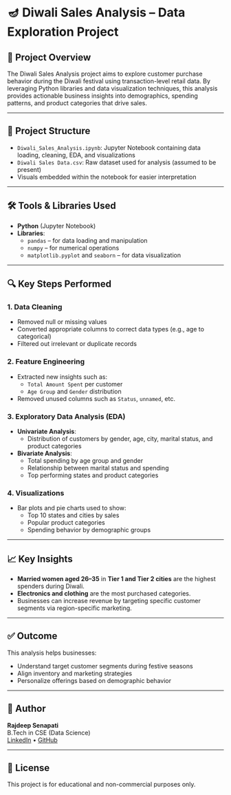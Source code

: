 # 🪔 Diwali Sales Analysis – Data Exploration Project

## 📌 Project Overview

The Diwali Sales Analysis project aims to explore customer purchase behavior during the Diwali festival using transaction-level retail data. By leveraging Python libraries and data visualization techniques, this analysis provides actionable business insights into demographics, spending patterns, and product categories that drive sales.

---

## 📁 Project Structure

- `Diwali_Sales_Analysis.ipynb`: Jupyter Notebook containing data loading, cleaning, EDA, and visualizations
- `Diwali Sales Data.csv`: Raw dataset used for analysis (assumed to be present)
- Visuals embedded within the notebook for easier interpretation

---

## 🛠️ Tools & Libraries Used

- **Python** (Jupyter Notebook)
- **Libraries**:
  - `pandas` – for data loading and manipulation
  - `numpy` – for numerical operations
  - `matplotlib.pyplot` and `seaborn` – for data visualization

---

## 🔍 Key Steps Performed

### 1. Data Cleaning
- Removed null or missing values
- Converted appropriate columns to correct data types (e.g., age to categorical)
- Filtered out irrelevant or duplicate records

### 2. Feature Engineering
- Extracted new insights such as:
  - `Total Amount Spent` per customer
  - `Age Group` and `Gender` distribution
- Removed unused columns such as `Status`, `unnamed`, etc.

### 3. Exploratory Data Analysis (EDA)
- **Univariate Analysis**:
  - Distribution of customers by gender, age, city, marital status, and product categories
- **Bivariate Analysis**:
  - Total spending by age group and gender
  - Relationship between marital status and spending
  - Top performing states and product categories

### 4. Visualizations
- Bar plots and pie charts used to show:
  - Top 10 states and cities by sales
  - Popular product categories
  - Spending behavior by demographic groups

---

## 📈 Key Insights

- **Married women aged 26–35** in **Tier 1 and Tier 2 cities** are the highest spenders during Diwali.
- **Electronics and clothing** are the most purchased categories.
- Businesses can increase revenue by targeting specific customer segments via region-specific marketing.

---

## ✅ Outcome

This analysis helps businesses:
- Understand target customer segments during festive seasons
- Align inventory and marketing strategies
- Personalize offerings based on demographic behavior

---

## 📌 Author

**Rajdeep Senapati**  
B.Tech in CSE (Data Science)  
[LinkedIn](https://www.linkedin.com/in/rajdeep-senapati) • [GitHub](https://github.com/rajdeep-senapati)

---

## 📂 License

This project is for educational and non-commercial purposes only.
